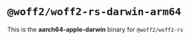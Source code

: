 # `@woff2/woff2-rs-darwin-arm64`

This is the **aarch64-apple-darwin** binary for `@woff2/woff2-rs`
